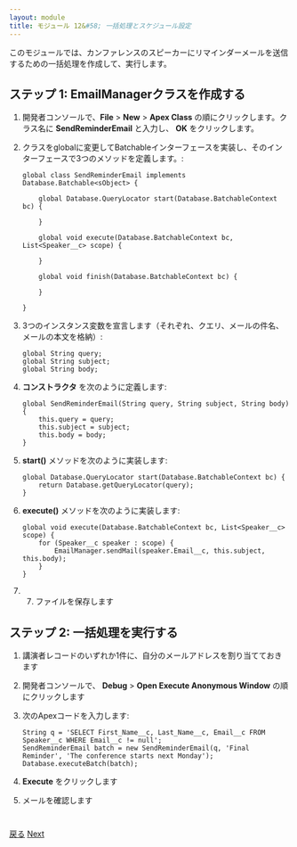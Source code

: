 ```yaml
---
layout: module
title: モジュール 12&#58; 一括処理とスケジュール設定
---
```

このモジュールでは、カンファレンスのスピーカーにリマインダーメールを送信するための一括処理を作成して、実行します。

## ステップ 1: EmailManagerクラスを作成する

1. 開発者コンソールで、**File** > **New** > **Apex Class** の順にクリックします。クラス名に **SendReminderEmail** と入力し、 **OK** をクリックします。

1. クラスをglobalに変更してBatchableインターフェースを実装し、そのインターフェースで3つのメソッドを定義します。:

    ```
    global class SendReminderEmail implements Database.Batchable<sObject> {

        global Database.QueryLocator start(Database.BatchableContext bc) {

        }

        global void execute(Database.BatchableContext bc, List<Speaker__c> scope) {

        }

        global void finish(Database.BatchableContext bc) {

        }

    }
    ```

1. 3つのインスタンス変数を宣言します（それぞれ、クエリ、メールの件名、メールの本文を格納）:

    ```
    global String query;
    global String subject;
    global String body;
    ```

1. **コンストラクタ** を次のように定義します:

    ```
    global SendReminderEmail(String query, String subject, String body) {
        this.query = query;
        this.subject = subject;
        this.body = body;
    }
    ```

1. **start()** メソッドを次のように実装します:

    ```
    global Database.QueryLocator start(Database.BatchableContext bc) {
        return Database.getQueryLocator(query);
    }
    ```

1. **execute()** メソッドを次のように実装します:

    ```
    global void execute(Database.BatchableContext bc, List<Speaker__c> scope) {
        for (Speaker__c speaker : scope) {
            EmailManager.sendMail(speaker.Email__c, this.subject, this.body);
        }
    }
    ```

1. 7.	ファイルを保存します


## ステップ 2: 一括処理を実行する

1. 講演者レコードのいずれか1件に、自分のメールアドレスを割り当てておきます

1. 開発者コンソールで、 **Debug** > **Open Execute Anonymous Window** の順にクリックします

1. 次のApexコードを入力します:

    ```
    String q = 'SELECT First_Name__c, Last_Name__c, Email__c FROM Speaker__c WHERE Email__c != null';
    SendReminderEmail batch = new SendReminderEmail(q, 'Final Reminder', 'The conference starts next Monday');
    Database.executeBatch(batch);
    ```

1. **Execute** をクリックします

1. メールを確認します


<div class="row" style="margin-top:40px;">
<div class="col-sm-12">
<a href="Testing.html" class="btn btn-default"><i class="glyphicon glyphicon-chevron-left"></i> 戻る</a>
<a href="next.html" class="btn btn-default pull-right">Next <i class="glyphicon glyphicon-chevron-right"></i></a>
</div>
</div>
